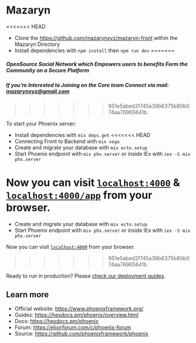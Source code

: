 # Mazaryn

<<<<<<< HEAD
* Clone the https://github.com/mazarynxyz/mazaryn-front within the Mazaryn Directory
* Install dependencies with `npm install` then `npm run dev` 
=======
##### OpenSource Social Network which Empowers users to benefits Form the Community on a Secure Platform

##### If you're Interested to Joining on the Core team Connect via mail: mazarynxyz@gmail.com
>>>>>>> 951e5abed2f745a39b6375b80b074aa76965641b

To start your Phoenix server:

  * Install dependencies with `mix deps.get`
<<<<<<< HEAD
  * Connecting Front to Backend with `mix vega`
  * Create and migrate your database with `mix ecto.setup`
  * Start Phoenix endpoint with `mix phx.server` or inside IEx with `iex -S mix phx.server`

Now you can visit [`localhost:4000`](http://localhost:4000) & [`localhost:4000/app`](http://localhost:4000/app) from your browser.
=======
  * Create and migrate your database with `mix ecto.setup`
  * Start Phoenix endpoint with `mix phx.server` or inside IEx with `iex -S mix phx.server`

Now you can visit [`localhost:4000`](http://localhost:4000) from your browser.
>>>>>>> 951e5abed2f745a39b6375b80b074aa76965641b

Ready to run in production? Please [check our deployment guides](https://hexdocs.pm/phoenix/deployment.html).

## Learn more

  * Official website: https://www.phoenixframework.org/
  * Guides: https://hexdocs.pm/phoenix/overview.html
  * Docs: https://hexdocs.pm/phoenix
  * Forum: https://elixirforum.com/c/phoenix-forum
  * Source: https://github.com/phoenixframework/phoenix
